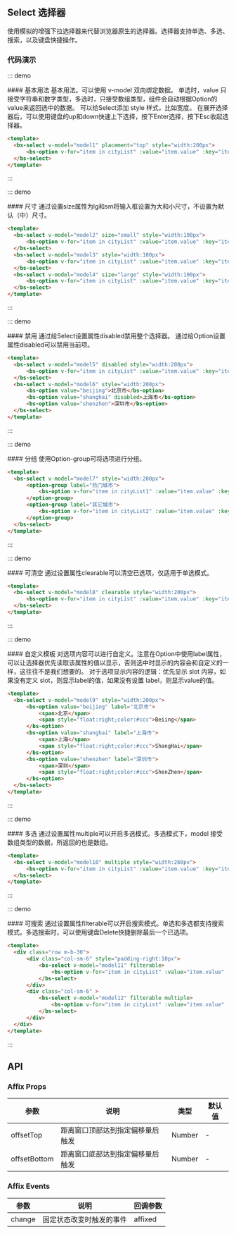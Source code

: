 <script>
    export default {
        data () {
            return {
                cityList: [
                    {
                        value: 'beijing',
                        label: '北京市'
                    },
                    {
                        value: 'shanghai',
                        label: '上海市'
                    },
                    {
                        value: 'shenzhen',
                        label: '深圳市'
                    },
                    {
                        value: 'hangzhou',
                        label: '杭州市'
                    },
                    {
                        value: 'nanjing',
                        label: '南京市'
                    },
                    {
                        value: 'chongqing',
                        label: '重庆市'
                    }
                ],
                cityList1: [
                    {
                        value: 'beijing',
                        label: '北京市'
                    },
                    {
                        value: 'shanghai',
                        label: '上海市'
                    },
                    {
                        value: 'shenzhen',
                        label: '深圳市'
                    }
                ],
                cityList2: [
                    {
                        value: 'hangzhou',
                        label: '杭州市'
                    },
                    {
                        value: 'nanjing',
                        label: '南京市'
                    },
                    {
                        value: 'chongqing',
                        label: '重庆市'
                    }
                ],
                model7: '',
                model1: '',
                form:"",
                model2: '',
                model3: '',
                model4: '',
                model5: '',
                model6: '',
                model8: '',
                model9: '',
                model10: [],
                model11: '',
                model12: []
            }
        }
    }
</script>

## Select 选择器

使用模拟的增强下拉选择器来代替浏览器原生的选择器。选择器支持单选、多选、搜索，以及键盘快捷操作。

### 代码演示

::: demo
<summary>
  #### 基本用法
  基本用法。可以使用 v-model 双向绑定数据。
  单选时，value 只接受字符串和数字类型，多选时，只接受数组类型，组件会自动根据Option的value来返回选中的数据。
  可以给Select添加 style 样式，比如宽度。
  在展开选择器后，可以使用键盘的up和down快速上下选择，按下Enter选择，按下Esc收起选择器。
</summary>

```html
<template>
  <bs-select v-model="model1" placement="top" style="width:200px">
      <bs-option v-for="item in cityList" :value="item.value" :key="item">{{ item.label }}</bs-option>
  </bs-select>
</template>
```
:::

::: demo
<summary>
  #### 尺寸
  通过设置size属性为lg和sm将输入框设置为大和小尺寸，不设置为默认（中）尺寸。
</summary>

```html
<template>
  <bs-select v-model="model2" size="small" style="width:100px">
      <bs-option v-for="item in cityList" :value="item.value" :key="item">{{ item.label }}</bs-option>
  </bs-select>
  <bs-select v-model="model3" style="width:100px">
      <bs-option v-for="item in cityList" :value="item.value" :key="item">{{ item.label }}</bs-option>
  </bs-select>
  <bs-select v-model="model4" size="large" style="width:100px">
      <bs-option v-for="item in cityList" :value="item.value" :key="item">{{ item.label }}</bs-option>
  </bs-select>
</template>
```
:::

::: demo
<summary>
  #### 禁用
  通过给Select设置属性disabled禁用整个选择器。
  通过给Option设置属性disabled可以禁用当前项。
</summary>

```html
<template>
  <bs-select v-model="model5" disabled style="width:200px">
      <bs-option v-for="item in cityList" :value="item.value" :key="item">{{ item.label }}</bs-option>
  </bs-select>
  <bs-select v-model="model6" style="width:200px">
      <bs-option value="beijing">北京市</bs-option>
      <bs-option value="shanghai" disabled>上海市</bs-option>
      <bs-option value="shenzhen">深圳市</bs-option>
  </bs-select>
</template>
```
:::

::: demo
<summary>
  #### 分组
  使用Option-group可将选项进行分组。
</summary>

```html
<template>
  <bs-select v-model="model7" style="width:200px">
      <option-group label="热门城市">
          <bs-option v-for="item in cityList1" :value="item.value" :key="item">{{ item.label }}</bs-option>
      </option-group>
      <option-group label="其它城市">
          <bs-option v-for="item in cityList2" :value="item.value" :key="item">{{ item.label }}</bs-option>
      </option-group>
  </bs-select>
</template>
```
:::

::: demo
<summary>
  #### 可清空
  通过设置属性clearable可以清空已选项，仅适用于单选模式。
</summary>

```html
<template>
  <bs-select v-model="model8" clearable style="width:200px">
      <bs-option v-for="item in cityList" :value="item.value" :key="item">{{ item.label }}</bs-option>
  </bs-select>
</template>
```
:::

::: demo
<summary>
  #### 自定义模板
  对选项内容可以进行自定义。注意在Option中使用label属性，可以让选择器优先读取该属性的值以显示，否则选中时显示的内容会和自定义的一样，这往往不是我们想要的。
  对于选项显示内容的逻辑：优先显示 slot 内容，如果没有定义 slot，则显示label的值，如果没有设置 label，则显示value的值。
</summary>

```html
<template>
  <bs-select v-model="model9" style="width:200px">
      <bs-option value="beijing" label="北京市">
          <span>北京</span>
          <span style="float:right;color:#ccc">Beiing</span>
      </bs-option>
      <bs-option value="shanghai" label="上海市">
          <span>上海</span>
          <span style="float:right;color:#ccc">ShangHai</span>
      </bs-option>
      <bs-option value="shenzhen" label="深圳市">
          <span>深圳</span>
          <span style="float:right;color:#ccc">ShenZhen</span>
      </bs-option>
  </bs-select>
</template>
```
:::

::: demo
<summary>
  #### 多选
  通过设置属性multiple可以开启多选模式。多选模式下，model 接受数组类型的数据，所返回的也是数组。
</summary>

```html
<template>
  <bs-select v-model="model10" multiple style="width:260px">
      <bs-option v-for="item in cityList" :value="item.value" :key="item">{{ item.label }}</bs-option>
  </bs-select>
</template>
```
:::

::: demo
<summary>
  #### 可搜索
  通过设置属性filterable可以开启搜索模式。单选和多选都支持搜索模式。多选搜索时，可以使用键盘Delete快捷删除最后一个已选项。
</summary>

```html
<template>
  <div class="row m-b-30">
      <div class="col-sm-6" style="padding-right:10px">
          <bs-select v-model="model11" filterable>
              <bs-option v-for="item in cityList" :value="item.value" :key="item">{{ item.label }}</bs-option>
          </bs-select>
      </div>
      <div class="col-sm-6" >
          <bs-select v-model="model12" filterable multiple>
              <bs-option v-for="item in cityList" :value="item.value" :key="item">{{ item.label }}</bs-option>
          </bs-select>
      </div>
  </div>
</template>
```
:::

## API

### Affix Props
| 参数        | 说明           | 类型               | 默认值       |
|------------|----------------|-------------------|-------------|
| offsetTop    | 距离窗口顶部达到指定偏移量后触发 | Number | - |
| offsetBottom | 距离窗口底部达到指定偏移量后触发 | Number | - |

### Affix Events
| 参数        | 说明           | 回调参数               |
|------------|----------------|-------------------|
| change | 固定状态改变时触发的事件 | affixed |
